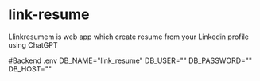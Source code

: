 # link-resume
Llinkresumem is web app which create resume from your Linkedin profile using ChatGPT


#Backend .env
DB_NAME="link_resume"
DB_USER=""
DB_PASSWORD=""
DB_HOST=""